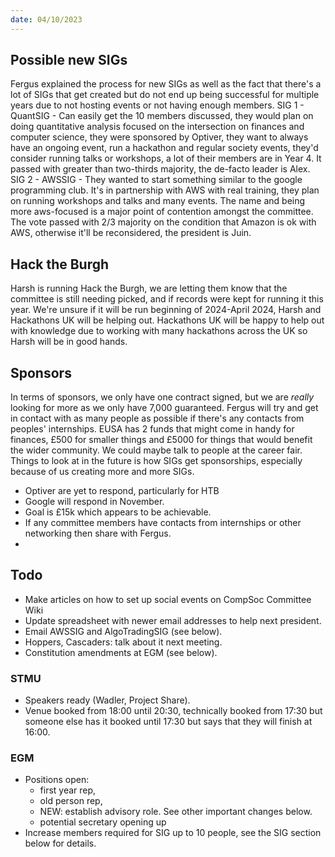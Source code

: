 ```yaml
---
date: 04/10/2023
---
```


## Possible new SIGs

Fergus explained the process for new SIGs as well as the fact that there's a lot of SIGs that get created but do not end up being successful for multiple years due to not hosting events or not having enough members. SIG 1 - QuantSIG - Can easily get the 10 members discussed, they would plan on doing quantitative analysis focused on the intersection on finances and computer science, they were sponsored by Optiver,  they want to always have an ongoing event, run a hackathon and regular society events, they'd consider running talks or workshops, a lot of their members are in Year 4. It passed with greater than two-thirds majority, the de-facto leader is Alex. SIG 2 - AWSSIG - They wanted to start something similar to the google programming club. It's in partnership with AWS with real training, they plan on running workshops and talks and many events. The name and being more aws-focused is a major point of contention amongst the committee. The vote passed with 2/3 majority on the condition that Amazon is ok with AWS, otherwise it'll be reconsidered, the president is Juin.

## Hack the Burgh
Harsh is running Hack the Burgh, we are letting them know that the committee is still needing picked, and if records were kept for running it this year. We're unsure if it will be run beginning of 2024-April 2024, Harsh and Hackathons UK will be helping out. Hackathons UK will be happy to help out with knowledge due to working with many hackathons across the UK so Harsh will be in good hands. 

## Sponsors
In terms of sponsors, we only have one contract signed, but we are *really* looking for more as we only have 7,000 guaranteed. Fergus will try and get in contact with as many people as possible if there's any contacts from peoples' internships. EUSA has 2 funds that might come in handy for finances, £500 for smaller things and £5000 for things that would benefit the wider community. We could maybe talk to people at the career fair. Things to look at in the future is how SIGs get sponsorships, especially because of us creating more and more SIGs.
- Optiver are yet to respond, particularly for HTB
- Google will respond in November.
- Goal is £15k which appears to be achievable.
- If any committee members have contacts from internships or other networking then share with Fergus.
- 
## Todo

- Make articles on how to set up social events on CompSoc Committee Wiki
- Update spreadsheet with newer email addresses to help next president.
- Email AWSSIG and AlgoTradingSIG (see below).
- Hoppers, Cascaders: talk about it next meeting.
- Constitution amendments at EGM (see below).

### STMU

- Speakers ready (Wadler, Project Share).
- Venue booked from 18:00 until 20:30, technically booked from 17:30 but someone else has it booked until 17:30 but says that they will finish at 16:00.

### EGM
- Positions open:
	- first year rep,
	- old person rep,
	- NEW: establish advisory role. See other important changes below.
  - potential secretary opening up  
- Increase members required for SIG up to 10 people, see the SIG section below for details.
